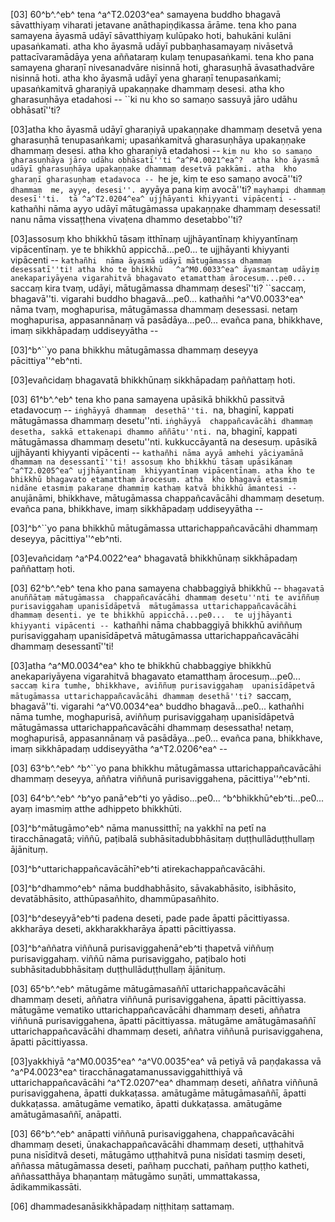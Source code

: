[03] 60^b^.^eb^ tena ^a^T2.0203^ea^ samayena buddho bhagavā sāvatthiyaṃ viharati jetavane anāthapiṇḍikassa ārāme.  tena kho pana samayena āyasmā udāyī sāvatthiyaṃ kulūpako hoti, bahukāni kulāni  upasaṅkamati. atha kho āyasmā udāyī pubbaṇhasamayaṃ nivāsetvā pattacīvaramādāya  yena aññataraṃ kulaṃ tenupasaṅkami. tena kho pana samayena gharaṇī nivesanadvāre nisinnā  hoti, gharasuṇhā āvasathadvāre nisinnā hoti. atha kho āyasmā udāyī yena gharaṇī tenupasaṅkami;  upasaṅkamitvā gharaṇiyā upakaṇṇake dhammaṃ desesi. atha kho gharasuṇhāya etadahosi --  ``ki nu kho so samaṇo sassuyā jāro udāhu obhāsatī''ti?

[03]atha kho āyasmā udāyī gharaṇiyā upakaṇṇake dhammaṃ desetvā yena gharasuṇhā tenupasaṅkami;  upasaṅkamitvā gharasuṇhāya upakaṇṇake dhammaṃ desesi. atha kho gharaṇiyā etadahosi --  ``kiṃ nu kho so samaṇo gharasuṇhāya jāro udāhu obhāsatī''ti ^a^P4.0021^ea^?  atha kho āyasmā udāyī gharasuṇhāya upakaṇṇake dhammaṃ desetvā pakkāmi. atha  kho gharaṇī gharasuṇhaṃ etadavoca -- ``he je, kiṃ te eso samaṇo avocā''ti? ``dhammaṃ  me, ayye, desesi''. ``ayyāya pana kiṃ avocā''ti? ``mayhampi dhammaṃ desesī''ti.  tā ^a^T2.0204^ea^ ujjhāyanti khiyyanti vipācenti -- ``kathañhi nāma ayyo udāyī mātugāmassa  upakaṇṇake dhammaṃ desessati! nanu nāma vissaṭṭhena vivaṭena dhammo desetabbo''ti?

[03]assosuṃ kho bhikkhū tāsaṃ itthīnaṃ ujjhāyantīnaṃ khiyyantīnaṃ vipācentīnaṃ. ye  te bhikkhū appicchā...pe0... te ujjhāyanti khiyyanti vipācenti -- ``kathañhi  nāma āyasmā udāyī mātugāmassa dhammaṃ desessatī''ti! atha kho te bhikkhū   ^a^M0.0033^ea^ āyasmantaṃ udāyiṃ anekapariyāyena vigarahitvā bhagavato etamatthaṃ ārocesuṃ...pe0...  ``saccaṃ kira tvaṃ, udāyi, mātugāmassa dhammaṃ desesī''ti? ``saccaṃ, bhagavā''ti.  vigarahi buddho bhagavā...pe0... kathañhi ^a^V0.0033^ea^ nāma tvaṃ, moghapurisa, mātugāmassa dhammaṃ  desessasi. netaṃ moghapurisa, appasannānaṃ vā pasādāya...pe0... evañca pana, bhikkhave,  imaṃ sikkhāpadaṃ uddiseyyātha --

[03]^b^``yo pana bhikkhu mātugāmassa dhammaṃ deseyya pācittiya''^eb^nti.

[03]evañcidaṃ bhagavatā bhikkhūnaṃ sikkhāpadaṃ paññattaṃ hoti.

[03] 61^b^.^eb^ tena kho pana samayena upāsikā bhikkhū passitvā etadavocuṃ -- ``iṅghāyyā dhammaṃ  desethā''ti. ``na, bhaginī, kappati mātugāmassa dhammaṃ desetu''nti. ``iṅghāyyā  chappañcavācāhi dhammaṃ desetha, sakkā ettakenapi dhammo aññātu''nti. ``na,  bhaginī, kappati mātugāmassa dhammaṃ desetu''nti. kukkuccāyantā na desesuṃ.  upāsikā ujjhāyanti khiyyanti vipācenti -- ``kathañhi nāma ayyā amhehi yāciyamānā  dhammaṃ na desessantī''ti! assosuṃ kho bhikkhū tāsaṃ upāsikānaṃ ^a^T2.0205^ea^ ujjhāyantīnaṃ  khiyyantīnaṃ vipācentīnaṃ. atha kho te bhikkhū bhagavato etamatthaṃ ārocesuṃ. atha  kho bhagavā etasmiṃ nidāne etasmiṃ pakaraṇe dhammiṃ kathaṃ katvā bhikkhū āmantesi --  ``anujānāmi, bhikkhave, mātugāmassa chappañcavācāhi dhammaṃ desetuṃ. evañca  pana, bhikkhave, imaṃ sikkhāpadaṃ uddiseyyātha --

[03]^b^``yo pana bhikkhū mātugāmassa uttarichappañcavācāhi dhammaṃ deseyya, pācittiya''^eb^nti.

[03]evañcidaṃ ^a^P4.0022^ea^ bhagavatā bhikkhūnaṃ sikkhāpadaṃ paññattaṃ hoti.

[03] 62^b^.^eb^ tena kho pana samayena chabbaggiyā bhikkhū -- ``bhagavatā anuññātaṃ mātugāmassa  chappañcavācāhi dhammaṃ desetu''nti te aviññuṃ purisaviggahaṃ upanisīdāpetvā  mātugāmassa uttarichappañcavācāhi dhammaṃ desenti. ye te bhikkhū appicchā...pe0...  te ujjhāyanti khiyyanti vipācenti -- ``kathañhi nāma chabbaggiyā bhikkhū aviññuṃ  purisaviggahaṃ upanisīdāpetvā mātugāmassa uttarichappañcavācāhi dhammaṃ desessantī''ti!

[03]atha ^a^M0.0034^ea^ kho te bhikkhū chabbaggiye bhikkhū anekapariyāyena vigarahitvā bhagavato  etamatthaṃ ārocesuṃ...pe0... ``saccaṃ kira tumhe, bhikkhave, aviññuṃ purisaviggahaṃ  upanisīdāpetvā mātugāmassa uttarichappañcavācāhi dhammaṃ desethā''ti? ``saccaṃ,  bhagavā''ti. vigarahi ^a^V0.0034^ea^ buddho bhagavā...pe0... kathañhi nāma tumhe, moghapurisā,  aviññuṃ purisaviggahaṃ upanisīdāpetvā mātugāmassa uttarichappañcavācāhi dhammaṃ  desessatha! netaṃ, moghapurisā, appasannānaṃ vā pasādāya...pe0... evañca pana, bhikkhave,  imaṃ sikkhāpadaṃ uddiseyyātha ^a^T2.0206^ea^ --

[03] 63^b^.^eb^ ^b^``yo pana bhikkhu mātugāmassa uttarichappañcavācāhi dhammaṃ deseyya,  aññatra viññunā purisaviggahena, pācittiya''^eb^nti.

[03] 64^b^.^eb^ ^b^yo panā^eb^ti yo yādiso...pe0... ^b^bhikkhū^eb^ti...pe0... ayaṃ imasmiṃ atthe  adhippeto bhikkhūti.

[03]^b^mātugāmo^eb^ nāma manussitthī; na yakkhī na petī na tiracchānagatā; viññū, paṭibalā  subhāsitadubbhāsitaṃ duṭṭhullāduṭṭhullaṃ ājānituṃ.

[03]^b^uttarichappañcavācāhī^eb^ti atirekachappañcavācāhi.

[03]^b^dhammo^eb^ nāma buddhabhāsito, sāvakabhāsito, isibhāsito, devatābhāsito, atthūpasañhito,  dhammūpasañhito.

[03]^b^deseyyā^eb^ti padena deseti, pade pade āpatti pācittiyassa. akkharāya deseti,  akkharakkharāya āpatti pācittiyassa.

[03]^b^aññatra viññunā purisaviggahenā^eb^ti ṭhapetvā viññuṃ purisaviggahaṃ. viññū  nāma purisaviggaho, paṭibalo hoti subhāsitadubbhāsitaṃ duṭṭhullāduṭṭhullaṃ ājānituṃ.

[03] 65^b^.^eb^ mātugāme mātugāmasaññī uttarichappañcavācāhi dhammaṃ deseti, aññatra viññunā  purisaviggahena, āpatti pācittiyassa. mātugāme vematiko uttarichappañcavācāhi  dhammaṃ deseti, aññatra viññunā purisaviggahena, āpatti pācittiyassa. mātugāme  amātugāmasaññī uttarichappañcavācāhi dhammaṃ deseti, aññatra viññunā purisaviggahena,  āpatti pācittiyassa.

[03]yakkhiyā ^a^M0.0035^ea^ ^a^V0.0035^ea^ vā petiyā vā paṇḍakassa vā ^a^P4.0023^ea^ tiracchānagatamanussaviggahitthiyā  vā uttarichappañcavācāhi ^a^T2.0207^ea^ dhammaṃ deseti, aññatra viññunā purisaviggahena, āpatti  dukkaṭassa. amātugāme mātugāmasaññī, āpatti dukkaṭassa. amātugāme vematiko,  āpatti dukkaṭassa. amātugāme amātugāmasaññī, anāpatti.

[03] 66^b^.^eb^ anāpatti viññunā purisaviggahena, chappañcavācāhi dhammaṃ deseti, ūnakachappañcavācāhi  dhammaṃ deseti, uṭṭhahitvā puna nisīditvā deseti, mātugāmo uṭṭhahitvā puna nisīdati  tasmiṃ deseti, aññassa mātugāmassa deseti, pañhaṃ pucchati, pañhaṃ puṭṭho katheti,  aññassatthāya bhaṇantaṃ mātugāmo suṇāti, ummattakassa, ādikammikassāti.

[06] dhammadesanāsikkhāpadaṃ niṭṭhitaṃ sattamaṃ.